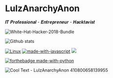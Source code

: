 # LulzAnarchyAnon 


𝑰𝑻 𝑷𝒓𝒐𝒇𝒆𝒔𝒔𝒊𝒐𝒏𝒂𝒍 - 𝑬𝒏𝒕𝒓𝒆𝒑𝒓𝒆𝒏𝒆𝒖𝒓 - 𝑯𝒂𝒄𝒌𝒕𝒂𝒗𝒊𝒔𝒕



![White-Hat-Hacker-2018-Bundle](https://user-images.githubusercontent.com/104794704/168382508-a79561b9-36b7-4560-9067-39d3ad086662.jpg)

























![Github stats](https://github-readme-stats.vercel.app/api?username=LulzAnarchyAnon&theme=dark&show_icons=true&count_private=true)








[![Linux](https://svgshare.com/i/Zhy.svg)](https://svgshare.com/i/Zhy.svg)     [![made-with-javascript](https://img.shields.io/badge/Made%20with-JavaScript-1f425f.svg)](https://www.javascript.com)    ![](https://komarev.com/ghpvc/?username=your-github-LulzAnarchyAnon)



[![forthebadge made-with-python](http://ForTheBadge.com/images/badges/made-with-python.svg)](https://www.python.org/)





![Cool Text - LulzAnarchyAnon 410800658139955](https://user-images.githubusercontent.com/104794704/168375772-e00db5d9-d704-45ae-8b5b-323bdc8f441e.png)

